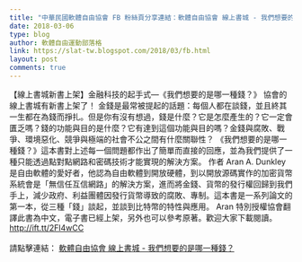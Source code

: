 ```yaml
---
title: "中華民國軟體自由協會 FB 粉絲頁分享連結：軟體自由協會 線上書城 - 我們想要的是哪一種錢？"
date: 2018-03-06
type: blog
author: 軟體自由運動部落格
link: https://slat-tw.blogspot.com/2018/03/fb.html
layout: post
comments: true
---
```


【線上書城新書上架】金融科技的起手式—《我們想要的是哪一種錢？》 協會的線上書城有新書上架了！ 金錢是最常被提起的話題：每個人都在談錢，並且終其一生都在為錢而掙扎。但是你有沒有想過，錢是什麼？它是怎麼產生的？它一定會匱乏嗎？錢的功能與目的是什麼？它有達到這個功能與目的嗎？金錢與腐敗、戰爭、環境惡化、競爭與極端的社會不公之間有什麼關聯性？ 《我們想要的是哪一種錢？》這本書對上述每一個問題都作出了簡單而直接的回應，並為我們提供了一種只能透過點對點網路和密碼技術才能實現的解決方案。 作者 Aran A. Dunkley 是自由軟體的愛好者，他認為自由軟體到開放硬體，到以開放源碼實作的加密貨幣系統會是「無信任互信網路」的解決方案，進而將金錢、貨幣的發行權回歸到我們手上，減少政府、利益團體因發行貨幣導致的腐敗、專制。這本書是一系列論文的第一本，從三種「錢」談起，並談到比特幣的特性與應用。 Aran 特別授權協會翻譯此書為中文，電子書已經上架，另外也可以參考原著。歡迎大家下載閱讀。 http://ift.tt/2Fl4wCC<br /><br />請點擊連結： <a href="https://sites.google.com/view/slat-bookstore/%E9%87%91%E8%9E%8D%E7%A7%91%E6%8A%80%E9%A1%9E/%E6%88%91%E5%80%91%E6%83%B3%E8%A6%81%E7%9A%84%E6%98%AF%E5%93%AA%E4%B8%80%E7%A8%AE%E9%8C%A2" target="_blank">軟體自由協會 線上書城 - 我們想要的是哪一種錢？</a><br />